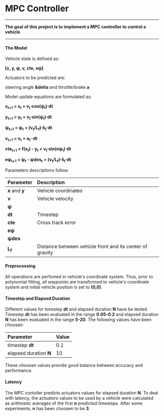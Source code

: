 # **MPC Controller**

---

**The goal of this project is to implement a MPC controller to control a vehicle**

---

#### The Model

Vehicle state is defined as:

**[x, y, &psi;, v, cte, e&psi;]**

Actuators to be predicted are:

steering angle **&delta** and throttle/brake **a**

Model update equations are formulated as:

**x<sub>t+1</sub> = x<sub>t</sub> + v<sub>t</sub>&sdot;cos(&psi;<sub>t</sub>)&sdot;dt**

**y<sub>t+1</sub> = y<sub>t</sub> + v<sub>t</sub>&sdot;sin(&psi;<sub>t</sub>)&sdot;dt**

**&psi;<sub>t+1</sub> = &psi;<sub>t</sub> + (v<sub>t</sub>/L<sub>f</sub>)&sdot;&delta;<sub>t</sub>&sdot;dt**

**v<sub>t+1</sub> = v<sub>t</sub> + a<sub>t</sub>&sdot;&sdot;dt**

**cte<sub>t+1</sub> = f(x<sub>t</sub>) - y<sub>t</sub> + v<sub>t</sub>&sdot;sin(e&psi;<sub>t</sub>)&sdot;dt**

**e&psi;<sub>t+1</sub> = &psi;<sub>t</sub> - &psi;des<sub>t</sub> + (v<sub>t</sub>/L<sub>f</sub>)&sdot;&delta;<sub>t</sub>&sdot;dt**

Parameters descriptions follow:

| Parameter             |     Description	    | 
|:----------------------|:--------------| 
| **x** and **y**   		 |  Vehicle coordinates 				| 
| **v** | Vehicle velocity    				| 
| **&psi;** |     				| 
| **dt** | Timestep     				| 
| **cte** | Cross track error    				| 
| **e&psi;** |     				| 
| **&psi;des** |     				| 
| **L<sub>f</sub>** | Distance between vehicle front and its center of gravity |

#### Preprocessing

All operations are perfomed in vehicle's coordinate system. Thus, prior to polynomial fitting, all waypoints are transformed to vehicle's coordinate system and initial vehicle position is set to **(0,0)**.

#### Timestep and Elapsed Duration

Different values for timestep **dt** and elapsed duration **N** have be tested. Timestep **dt** has been evaluated in the range **0.05-0.2** and elapsed duration **N** has been evaluated in the range **5-20**. The following values have been choosen:

| Parameter             |     Value	    | 
|:----------------------|:--------------| 
| timestep **dt**   		 | 0.1   				| 
| elapsed duration **N** | 10    				| 

These choosen values provide good balance between accuracy and performance.

#### Latency

The MPC contoller predicts actuators values for elapsed duration **N**. To deal with latency, the actuators values to be used by a vehicle were calculated as arithmetic averages of the first **n** predicted timesteps. After some experiments, **n** has been choosen to be **3**.
